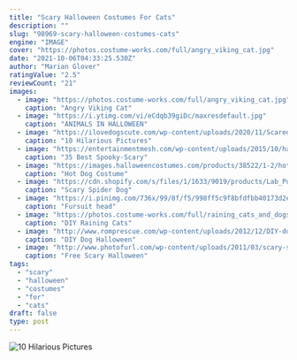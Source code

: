 ```yaml
---
title: "Scary Halloween Costumes For Cats"
description: ""
slug: "98969-scary-halloween-costumes-cats"
engine: "IMAGE"
cover: "https://photos.costume-works.com/full/angry_viking_cat.jpg"
date: "2021-10-06T04:33:25.530Z"
author: "Marian Glover"
ratingValue: "2.5"
reviewCount: "21"
images:
  - image: "https://photos.costume-works.com/full/angry_viking_cat.jpg"
    caption: "Angry Viking Cat"
  - image: "https://i.ytimg.com/vi/eCdqb39giDc/maxresdefault.jpg"
    caption: "ANIMALS IN HALLOWEEN"
  - image: "https://ilovedogscute.com/wp-content/uploads/2020/11/Scared-Of-Cats-The-cat-swatted-the-dogs-head-one-time-06-576x1024.jpg"
    caption: "10 Hilarious Pictures"
  - image: "https://entertainmentmesh.com/wp-content/uploads/2015/10/halloweenish-wallpaper.jpg"
    caption: "35 Best Spooky-Scary"
  - image: "https://images.halloweencostumes.com/products/38522/1-2/hot-dog-costume-for-dogs.jpg"
    caption: "Hot Dog Costume"
  - image: "https://cdn.shopify.com/s/files/1/1633/9019/products/Lab_Puppy_Spider-_white1_1024x1024.jpg?v=1502999443"
    caption: "Scary Spider Dog"
  - image: "https://i.pinimg.com/736x/99/8f/f5/998ff5c9f8bfdfbb40173d2e1d9dc796.jpg"
    caption: "Fursuit head"
  - image: "https://photos.costume-works.com/full/raining_cats_and_dogs3.jpg"
    caption: "DIY Raining Cats"
  - image: "http://www.romprescue.com/wp-content/uploads/2012/12/DIY-dog-halloween-costume-chia-pet.jpg"
    caption: "DIY Dog Halloween"
  - image: "http://www.photofurl.com/wp-content/uploads/2011/03/scary-skull-wallpaper-background-1024x819.jpg"
    caption: "Free Scary Halloween"
tags:
  - "scary"
  - "halloween"
  - "costumes"
  - "for"
  - "cats"
draft: false
type: post
---
```



![10 Hilarious Pictures](https://ilovedogscute.com/wp-content/uploads/2020/11/Scared-Of-Cats-The-cat-swatted-the-dogs-head-one-time-06-576x1024.jpg "10 Hilarious Pictures")


<!--inArticleAds-->

<!--galleryOne-->


<!--inArticleAds-->

<!--galleryTwo-->


<!--galleryThree-->

